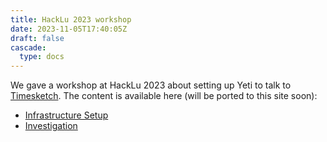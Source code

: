 ```yaml
---
title: HackLu 2023 workshop
date: 2023-11-05T17:40:05Z
draft: false
cascade:
  type: docs
---
```


We gave a workshop at HackLu 2023 about setting up Yeti to talk to
[Timesketch](https://github.com/google/timesketch). The content is available
here (will be ported to this site soon):

- [Infrastructure Setup](https://docs.google.com/document/d/1TKqOleH2rdtPjybUt3PYybJ7RrH59kqaHnmywJhRPGk/edit#heading=h.rbid6qmh936d)
- [Investigation](https://docs.google.com/document/d/1GDrwON67L8VvZsxU6W5ma1tXBeJfi2694WjqumdTXYI/edit#heading=h.hjhqi687lyei)
